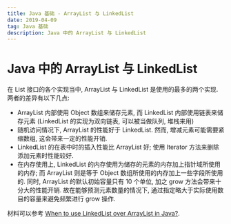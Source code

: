 ```yaml
---
title: Java 基础 - ArrayList 与 LinkedList
date: 2019-04-09
tag: Java 基础
description: Java 中的 ArrayList 与 LinkedList
---
```


# Java 中的 ArrayList 与 LinkedList

在 List 接口的各个实现当中, ArrayList 与 LinkedList 是使用的最多的两个实现. 两者的差异有以下几点:

- ArrayList 内部使用 Object 数组来储存元素, 而 LinkedList 内部使用链表来储存元素 (LinkedList 的实现为双向链表, 可以被当做队列, 堆栈来用)
- 随机访问情况下, ArrayList 的性能好于 LinkedList. 然而, 增减元素可能需要紧缩数组, 这会带来一定的性能开销.
- LinkedList 的在表中时的插入性能比 ArrayList 好; 使用 Iterator 方法来删除添加元素时性能较好.
- 在内存使用上, LinkedList 的内存使用为储存的元素的内存加上指针域所使用的内存; 而 ArrayList 则是等于 Object 数组所使用的内存加上一些字段所使用的. 同时, ArrayList 的默认初始容量只有 10 个单位, 加之 grow 方法会带来十分大的性能开销. 故在能够预测元素数量的情况下, 通过指定略大于实际使用数目的容量来避免频繁进行 grow 操作.

材料可以参考 [When to use LinkedList over ArrayList in Java?](https://stackoverflow.com/questions/322715/when-to-use-linkedlist-over-arraylist-in-java).
